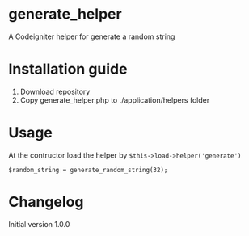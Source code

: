 generate_helper
===============

A Codeigniter helper for generate a random string

Installation guide
===============

1. Download repository
2. Copy generate_helper.php to ./application/helpers folder

Usage
===============

At the contructor load the helper by
<code>$this->load->helper('generate')</code>

<code>$random_string = generate_random_string(32);</code>

Changelog
===============

Initial version 1.0.0
